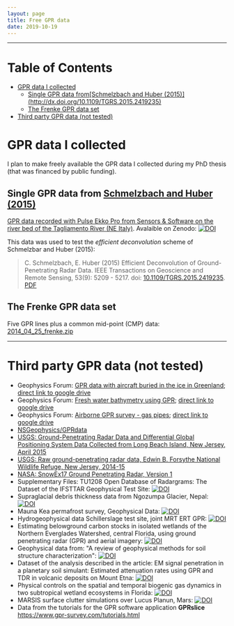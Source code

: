 ```yaml
---
layout: page
title: Free GPR data
date: 2019-10-19
---
```


<!--
"/media/huber/Elements/UNIBAS/software/codeR/package_RGPR/RGPR-gh-pages/2014_04_25_frenke"
"G:/UNIBAS/software/codeR/package_RGPR/RGPR-gh-pages/2014_04_25_frenke"
-->

------------------------------------------------------------------------

Table of Contents
=================

-   [GPR data I collected](#gpr-data-i-collected)
    -   [Single GPR data from\[Schmelzbach and Huber (2015)\](http://dx.doi.org/10.1109/TGRS.2015.2419235)](#single-gpr-data-from-schmelzbach-and-huber-2015httpdxdoiorg101109tgrs20152419235)
    -   [The Frenke GPR data set](#the-frenke-gpr-data-set)
-   [Third party GPR data (not tested)](#third-party-gpr-data-not-tested)

GPR data I collected
====================

I plan to make freely available the GPR data I collected during my PhD thesis (that was financed by public funding).

Single GPR data from [Schmelzbach and Huber (2015)](http://dx.doi.org/10.1109/TGRS.2015.2419235)
------------------------------------------------------------------------------------------------

[GPR data recorded with Pulse Ekko Pro from Sensors & Software on the river bed of the Tagliamento River (NE Italy)](https://doi.org/10.5281/zenodo.2586189). Avalaible on Zenodo: [![DOI](https://zenodo.org/badge/DOI/10.5281/zenodo.2586189.svg)](https://doi.org/10.5281/zenodo.2586189)

This data was used to test the *efficient deconvolution* scheme of Schmelzbar and Huber (2015):

> C. Schmelzbach, E. Huber (2015) Efficient Deconvolution of Ground-Penetrating Radar Data. IEEE Transactions on Geoscience and Remote Sensing, 53(9): 5209 - 5217. doi: [10.1109/TGRS.2015.2419235](http://dx.doi.org/10.1109/TGRS.2015.2419235). [PDF](public/schmelzbach-and-huber_2015_GPR-efficient-deconvolution.pdf)

The Frenke GPR data set
-----------------------

Five GPR lines plus a common mid-point (CMP) data: [2014\_04\_25\_frenke.zip](http://emanuelhuber.github.io/RGPR/2014_04_25_frenke.zip)

------------------------------------------------------------------------

Third party GPR data (not tested)
=================================

-   Geophysics Forum: [GPR data with aircraft buried in the ice in Greenland](http://forum.detectation.com/viewtopic.php?f=2&t=4228); [direct link to google drive](https://drive.google.com/open?id=1PI660GXAGMtwoamq-lYB6ZX3hE2RXBeW)
-   Geophysics Forum: [Fresh water bathymetry using GPR](http://forum.detectation.com/viewtopic.php?f=2&t=4244&p=12186&hilit=GPR+data&sid=4053b4fc4e1614f4debbe096d69669de#p12186); [direct link to google drive](https://drive.google.com/open?id=16lDd2j8RN4BWj3U-LqeLH3ghyMAVC7D8)
-   Geophysics Forum: [Airborne GPR survey - gas pipes](http://forum.detectation.com/viewtopic.php?f=2&t=4250&p=12212&hilit=GPR+data&sid=4053b4fc4e1614f4debbe096d69669de#p12212); [direct link to google drive](https://drive.google.com/open?id=1s7etrTcbtCQ4ujNAcz0ivB6izeRneFui)
-   [NSGeophysics/GPRdata](https://github.com/NSGeophysics/GPRdata)
-   [USGS: Ground-Penetrating Radar Data and Differential Global Positioning System Data Collected from Long Beach Island, New Jersey, April 2015](https://pubs.usgs.gov/ds/1006/ds1006_data.html)
-   [USGS: Raw ground-penetrating radar data, Edwin B. Forsythe National Wildlife Refuge, New Jersey, 2014-15](https://www.sciencebase.gov/catalog/item/5a0c59bce4b09af898cd15ce)
-   [NASA: SnowEx17 Ground Penetrating Radar, Version 1](https://nsidc.org/data/SNEX17_GPR/versions/1)
-   Supplementary Files: TU1208 Open Database of Radargrams: The Dataset of the IFSTTAR Geophysical Test Site: [![DOI](https://zenodo.org/badge/DOI/10.5281/zenodo.1211173.svg)](https://doi.org/10.5281/zenodo.1211173)
-   Supraglacial debris thickness data from Ngozumpa Glacier, Nepal: [![DOI](https://zenodo.org/badge/DOI/10.5281/zenodo.1451560.svg)](https://doi.org/10.5281/zenodo.1451560)
-   Mauna Kea permafrost survey, Geophysical Data: [![DOI](https://zenodo.org/badge/DOI/10.5281/zenodo.896963.svg)](https://doi.org/10.5281/zenodo.896963)
-   Hydrogeophysical data Schillerslage test site, joint MRT ERT GPR: [![DOI](https://zenodo.org/badge/DOI/10.5281/zenodo.2686824.svg)](https://doi.org/10.5281/zenodo.2686824)
-   Estimating belowground carbon stocks in isolated wetlands of the Northern Everglades Watershed, central Florida, using ground penetrating radar (GPR) and aerial imagery: [![DOI](https://zenodo.org/badge/DOI/10.5281/zenodo.848862.svg)](https://doi.org/10.5281/zenodo.848862)
-   Geophysical data from: "A review of geophysical methods for soil structure characterization": [![DOI](https://zenodo.org/badge/DOI/10.5281/zenodo.1451685.svg)](https://doi.org/10.5281/zenodo.1451685)
-   Dataset of the analysis described in the article: EM signal penetration in a planetary soil simulant: Estimated attenuation rates using GPR and TDR in volcanic deposits on Mount Etna: [![DOI](https://zenodo.org/badge/DOI/10.5281/zenodo.573306.svg)](https://doi.org/10.5281/zenodo.573306)
-   Physical controls on the spatial and temporal biogenic gas dynamics in two subtropical wetland ecosystems in Florida: [![DOI](https://zenodo.org/badge/DOI/10.5281/zenodo.1469818.svg)](https://doi.org/10.5281/zenodo.1469818)
-   MARSIS surface clutter simulations over Lucus Planun, Mars: [![DOI](https://zenodo.org/badge/DOI/10.5281/zenodo.582651.svg)](https://doi.org/10.5281/zenodo.582651)
-   Data from the tutorials for the GPR software application **GPRslice** <https://www.gpr-survey.com/tutorials.html>
